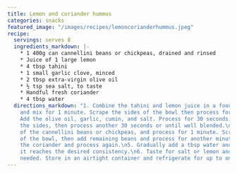 ```yaml
---
title: Lemon and coriander hummus
categories: snacks
featured_image: "/images/recipes/lemoncorianderhummus.jpeg"
recipe:
  servings: serves 8
  ingredients_markdown: |-
    * 1 400g can cannellini beans or chickpeas, drained and rinsed
    * Juice of 1 large lemon
    * 4 tbsp tahini
    * 1 small garlic clove, minced
    * 2 tbsp extra-virgin olive oil
    * ½ tsp sea salt, to taste
    * Handful fresh coriander
    * 4 tbsp water
  directions_markdown: "1. Combine the tahini and lemon juice in a food processor
    and mix for 1 minute. Scrape the sides of the bowl then process for 30 more seconds.\n2.
    Add the olive oil, garlic, cumin, and salt. Process for 30 seconds, scrape down
    the sides, then process another 30 seconds or until well blended.\n3. Add half
    of the cannellini beans or chickpeas, and process for 1 minute. Scrape the sides
    of the bowl, then add remaining beans and process for another minute. \n4. Add
    the coriander and process again.\n5. Gradually add a tbsp water and blend until
    it reaches the desired consistency.\n6. Taste for salt or lemon and adjust as
    needed. Store in an airtight container and refrigerate for up to one week."
---
```

